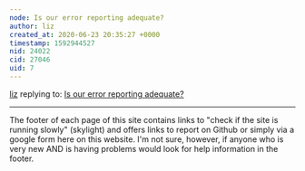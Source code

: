 ```yaml
---
node: Is our error reporting adequate?
author: liz
created_at: 2020-06-23 20:35:27 +0000
timestamp: 1592944527
nid: 24022
cid: 27046
uid: 7
---
```




[liz](../profile/liz) replying to: [Is our error reporting adequate?](../notes/icarito/06-23-2020/is-our-error-reporting-adequate)

----
The footer of each page of this site contains links to "check if the site is running slowly" (skylight) and offers links to report on Github or simply via a google form here on this website. I'm not sure, however, if anyone who is very new AND is having problems would look for help information in the footer. 